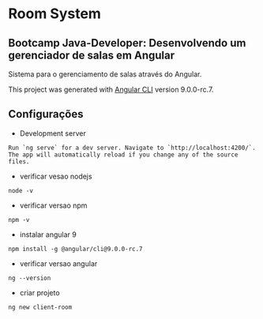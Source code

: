 # Room System

<h2>Bootcamp Java-Developer: Desenvolvendo um gerenciador 
de salas em Angular</h2>

Sistema para o gerenciamento de salas
através do Angular.

This project was generated with [Angular CLI](https://github.com/angular/angular-cli) version 9.0.0-rc.7.

## Configurações

* Development server
```shell script
Run `ng serve` for a dev server. Navigate to `http://localhost:4200/`. The app will automatically reload if you change any of the source files.
```

* verificar vesao nodejs
```shell script
node -v
```

* verificar versao npm
```shell script 
npm -v
```

* instalar angular 9
```shell script
npm install -g @angular/cli@9.0.0-rc.7
```

* verificar versao angular
```shell script
ng --version
```

* criar projeto 
```shell script
ng new client-room
```

